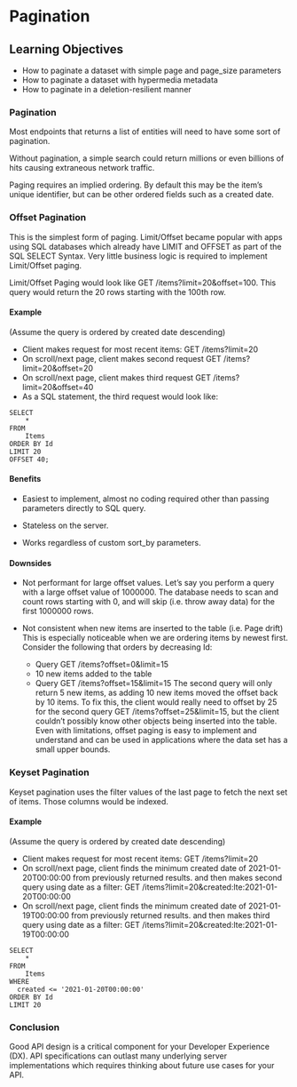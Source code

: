 # Pagination

## Learning Objectives

- How to paginate a dataset with simple page and page_size parameters
- How to paginate a dataset with hypermedia metadata
- How to paginate in a deletion-resilient manner

### Pagination
Most endpoints that returns a list of entities will need to have some sort of pagination.

Without pagination, a simple search could return millions or even billions of hits causing extraneous network traffic.

Paging requires an implied ordering. By default this may be the item’s unique identifier, but can be other ordered fields such as a created date.

### Offset Pagination
This is the simplest form of paging. Limit/Offset became popular with apps using SQL databases which already have LIMIT and OFFSET as part of the SQL SELECT Syntax. Very little business logic is required to implement Limit/Offset paging.

Limit/Offset Paging would look like GET /items?limit=20&offset=100. This query would return the 20 rows starting with the 100th row.

#### Example
(Assume the query is ordered by created date descending)

- Client makes request for most recent items: GET /items?limit=20
- On scroll/next page, client makes second request GET /items?limit=20&offset=20
- On scroll/next page, client makes third request GET /items?limit=20&offset=40
- As a SQL statement, the third request would look like:

```
SELECT
    *
FROM
    Items
ORDER BY Id
LIMIT 20
OFFSET 40;
```

#### Benefits
- Easiest to implement, almost no coding required other than passing parameters directly to SQL query.

- Stateless on the server.

- Works regardless of custom sort_by parameters.

#### Downsides
- Not performant for large offset values. Let’s say you perform a query with a large offset value of 1000000. The database needs to scan and count rows starting with 0, and will skip (i.e. throw away data) for the first 1000000 rows.

- Not consistent when new items are inserted to the table (i.e. Page drift) This is especially noticeable when we are ordering items by newest first. Consider the following that orders by decreasing Id:

    - Query GET /items?offset=0&limit=15
    - 10 new items added to the table
    - Query GET /items?offset=15&limit=15 The second query will only return 5 new items, as adding 10 new items moved the offset back by 10 items. To fix this, the client would really need to offset by 25 for the second query GET /items?offset=25&limit=15, but the client couldn’t possibly know other objects being inserted into the table.
    Even with limitations, offset paging is easy to implement and understand and can be used in applications where the data set has a small upper bounds.

### Keyset Pagination
Keyset pagination uses the filter values of the last page to fetch the next set of items. Those columns would be indexed.

#### Example
(Assume the query is ordered by created date descending)

- Client makes request for most recent items: GET /items?limit=20
- On scroll/next page, client finds the minimum created date of 2021-01-20T00:00:00 from previously returned results. and then makes second query using date as a filter: GET /items?limit=20&created:lte:2021-01-20T00:00:00
- On scroll/next page, client finds the minimum created date of 2021-01-19T00:00:00 from previously returned results. and then makes third query using date as a filter: GET /items?limit=20&created:lte:2021-01-19T00:00:00

```
SELECT
    *
FROM
    Items
WHERE
  created <= '2021-01-20T00:00:00'
ORDER BY Id
LIMIT 20
```

### Conclusion
Good API design is a critical component for your Developer Experience (DX). API specifications can outlast many underlying server implementations which requires thinking about future use cases for your API.